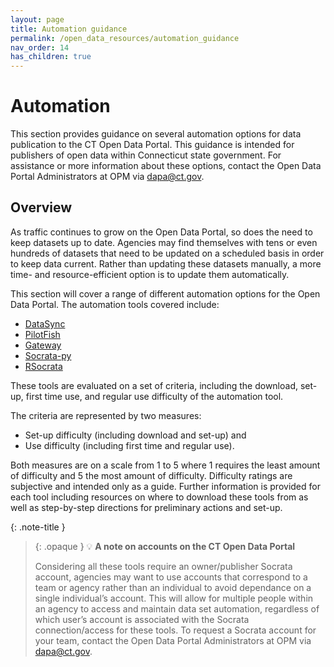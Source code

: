 ```yaml
---
layout: page
title: Automation guidance
permalink: /open_data_resources/automation_guidance
nav_order: 14
has_children: true
---
```


# Automation

This section provides guidance on several automation options for data publication to the CT Open Data Portal. This guidance is intended for publishers of open data within Connecticut state government. For assistance or more information about these options, contact the Open Data Portal Administrators at OPM via [dapa@ct.gov](mailto:dapa@ct.gov).  

## Overview 

As traffic continues to grow on the Open Data Portal, so does the need to keep datasets up to date. Agencies may find themselves with tens or even hundreds of datasets that need to be updated on a scheduled basis in order to keep data current. Rather than updating these datasets manually, a more time- and resource-efficient option is to update them automatically. 

This section will cover a range of different automation options for the Open Data Portal. The automation tools covered include:

* [DataSync](/open-data-handbook/open_data_resources/automation_guidance/datasync)
* [PilotFish](/open-data-handbook/open_data_resources/automation_guidance/pilotfish)
* [Gateway](/open-data-handbook/open_data_resources/automation_guidance/gateway)
* [Socrata-py](/open-data-handbook/open_data_resources/automation_guidance/socrata-py)
* [RSocrata](/open-data-handbook/open_data_resources/automation_guidance/rsocrata)

These tools are evaluated on a set of criteria, including the download, set-up, first time use, and regular use difficulty of the automation tool. 

The criteria are represented by two measures: 
* Set-up difficulty (including download and set-up) and 
* Use difficulty (including first time and regular use). 

Both measures are on a scale from 1 to 5 where 1 requires the least amount of difficulty and 5 the most amount of difficulty. Difficulty ratings are subjective and intended only as a guide. Further information is provided for each tool including resources on where to download these tools from as well as step-by-step directions for preliminary actions and set-up. 

{: .note-title }
> {: .opaque }
>💡 **A note on accounts on the CT Open Data Portal**
>
>Considering all these tools require an owner/publisher Socrata account, agencies may want to use accounts that correspond to a team or agency rather than an individual to avoid dependance on a single individual’s account. This will allow for multiple people within an agency to access and maintain data set automation, regardless of which user’s account is associated with the Socrata connection/access for these tools. To request a Socrata account for your team, contact the Open Data Portal Administrators at OPM via [dapa@ct.gov](mailto:dapa@ct.gov).   